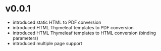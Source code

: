 v0.0.1
============

* introduced static HTML to PDF conversion
* introduced HTML Thymeleaf templates to PDF conversion
* introduced HTML Thymeleaf templates to HTML conversion (binding parameters)
* introduced multiple page support